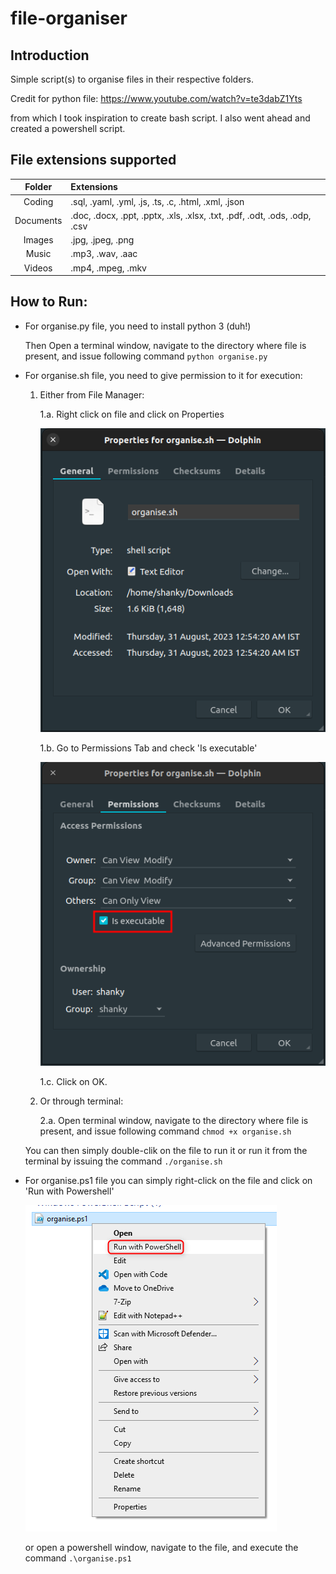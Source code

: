 # file-organiser

## Introduction

Simple script(s) to organise files in their respective folders.

Credit for python file: https://www.youtube.com/watch?v=te3dabZ1Yts

from which I took inspiration to create bash script. I also went ahead and created a powershell script.

## File extensions supported

|  Folder   | Extensions                                                                |
| :-------: | :------------------------------------------------------------------------ |
|  Coding   | .sql, .yaml, .yml, .js, .ts, .c, .html, .xml, .json                       |
| Documents | .doc, .docx, .ppt, .pptx, .xls, .xlsx, .txt, .pdf, .odt, .ods, .odp, .csv |
|  Images   | .jpg, .jpeg, .png                                                         |
|   Music   | .mp3, .wav, .aac                                                          |
|  Videos   | .mp4, .mpeg, .mkv                                                         |

## How to Run:

- For organise.py file, you need to install python 3 (duh!)

  Then Open a terminal window, navigate to the directory where file is present, and issue following command `python organise.py`

- For organise.sh file, you need to give permission to it for execution:

  1. Either from File Manager:

     1.a. Right click on file and click on Properties

     ![Alt text](/assets/properties.png)

     1.b. Go to Permissions Tab and check 'Is executable'

     ![Alt text](/assets/permissions.png)

     1.c. Click on OK.

  2. Or through terminal:

     2.a. Open terminal window, navigate to the directory where file is present, and issue following command `chmod +x organise.sh`

  You can then simply double-clik on the file to run it or run it from the terminal by issuing the command `./organise.sh`

- For organise.ps1 file you can simply right-click on the file and click on 'Run with Powershell'

  ![Alt text](/assets/powershell-1.png)

  or open a powershell window, navigate to the file, and execute the command `.\organise.ps1`